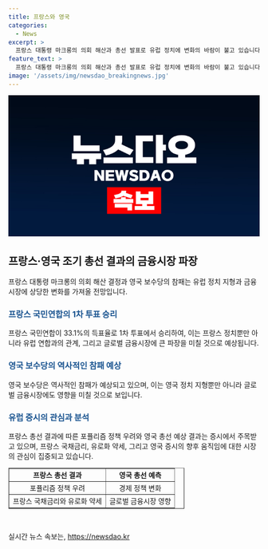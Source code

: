 ```yaml
---
title: 프랑스와 영국
categories:
  - News
excerpt: >
  프랑스 대통령 마크롱의 의회 해산과 총선 발표로 유럽 정치에 변화의 바람이 불고 있습니다. 이로 인해 프랑스 내외 정치, EU와의 관계, 글로벌 금융시장에 중대한 영향을 미칠 것으로 보입니다. 영국에서도 보수당의 예상 참패와 노동당의 압승이 예상되며, 이는 영국 정치뿐만 아니라 글로벌 금융시장에도 영향을 미칠 것으로 전망됩니다. 블룸버그와 CNBC 등 외신들은 유럽의 불확실성이 여전히 해소되지 않았다고 지적하며, 유럽 증시와 글로벌 금융시장의 영향을 주의 깊게 지켜보고 있습니다.
feature_text: >
  프랑스 대통령 마크롱의 의회 해산과 총선 발표로 유럽 정치에 변화의 바람이 불고 있습니다. 이로 인해 프랑스 내외 정치, EU와의 관계, 글로벌 금융시장에 중대한 영향을 미칠 것으로 보입니다. 영국에서도 보수당의 예상 참패와 노동당의 압승이 예상되며, 이는 영국 정치뿐만 아니라 글로벌 금융시장에도 영향을 미칠 것으로 전망됩니다. 블룸버그와 CNBC 등 외신들은 유럽의 불확실성이 여전히 해소되지 않았다고 지적하며, 유럽 증시와 글로벌 금융시장의 영향을 주의 깊게 지켜보고 있습니다.
image: '/assets/img/newsdao_breakingnews.jpg'
---
```


<p><img src="/assets/img/newsdao_breakingnews.jpg" alt="bookingtag 속보" /></p>

<h2 data-ke-size="size26">프랑스·영국 조기 총선 결과의 금융시장 파장</h2>

<p data-ke-size="size16">프랑스 대통령 마크롱의 의회 해산 결정과 영국 보수당의 참패는 유럽 정치 지형과 금융시장에 상당한 변화를 가져올 전망입니다.</p>

<h3><b><span style="color: #1a5490;">프랑스 국민연합의 1차 투표 승리</span></b></h3>

<p data-ke-size="size16">프랑스 국민연합이 33.1%의 득표율로 1차 투표에서 승리하여, 이는 프랑스 정치뿐만 아니라 유럽 연합과의 관계, 그리고 글로벌 금융시장에 큰 파장을 미칠 것으로 예상됩니다.</p>

<h3><b><span style="color: #1a5490;">영국 보수당의 역사적인 참패 예상</span></b></h3>

<p data-ke-size="size16">영국 보수당은 역사적인 참패가 예상되고 있으며, 이는 영국 정치 지형뿐만 아니라 글로벌 금융시장에도 영향을 미칠 것으로 보입니다.</p>

<h3><b><span style="color: #1a5490;">유럽 증시의 관심과 분석</span></b></h3>

<p data-ke-size="size16">프랑스 총선 결과에 따른 포퓰리즘 정책 우려와 영국 총선 예상 결과는 증시에서 주목받고 있으며, 프랑스 국채금리, 유로화 약세, 그리고 영국 증시의 향후 움직임에 대한 시장의 관심이 집중되고 있습니다.</p>

<table style="width: 70%;" border="1" cellspacing="0" cellpadding="0">
<tbody>
<tr>
<td style="text-align: center; height: 17px;"><b>프랑스 총선 결과</b></td>
<td style="text-align: center; height: 17px;"><b>영국 총선 예측</b></td>
</tr>
<tr>
<td style="text-align: center; height: 17px;">포퓰리즘 정책 우려</td>
<td style="text-align: center; height: 17px;">경제 정책 변화</td>
</tr>
<tr>
<td style="text-align: center; height: 17px;">프랑스 국채금리와 유로화 약세</td>
<td style="text-align: center; height: 17px;">글로벌 금융시장 영향</td>
</tr>
</tbody>
</table>

<p data-ke-size="size16">&nbsp;</p>
실시간 뉴스 속보는, <a href="https://newsdao.kr" rel="dofollow">https://newsdao.kr</a>


